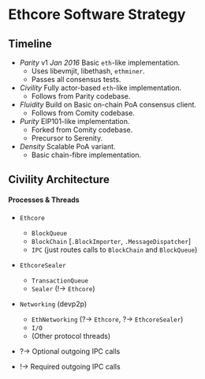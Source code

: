# Ethcore Software Strategy

## Timeline

- *Parity* v1 _Jan 2016_ Basic `eth`-like implementation.
  - Uses libevmjit, libethash, `ethminer`.
  - Passes all consensus tests.
- *Civility* Fully actor-based `eth`-like implementation.
  - Follows from Parity codebase.
- *Fluidity* Build on Basic on-chain PoA consensus client.
  - Follows from Comity codebase.
- *Purity* EIP101-like implementation.
  - Forked from Comity codebase.
  - Precursor to Serenity.
- *Density* Scalable PoA variant.
  - Basic chain-fibre implementation.

## Civility Architecture

#### Processes & Threads

- `Ethcore`
  - `BlockQueue` 
  - `BlockChain` [`.BlockImporter`, `.MessageDispatcher`]
  - `IPC` (just routes calls to `BlockChain` and `BlockQueue`)
- `EthcoreSealer`
  - `TransactionQueue`
  - `Sealer` (!-> `Ethcore`)
- `Networking` (devp2p)
  - `EthNetworking` (?-> `Ethcore`, ?-> `EthcoreSealer`)
  - `I/O`
  - (Other protocol threads)

- ?-> Optional outgoing IPC calls
- !-> Required outgoing IPC calls
